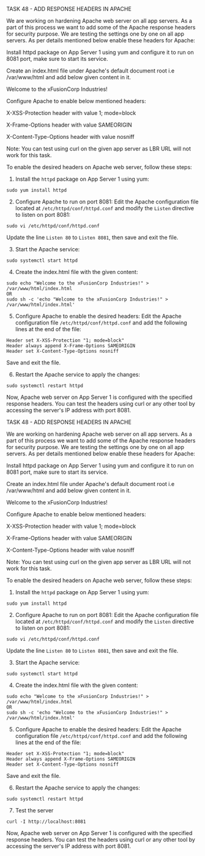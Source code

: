 TASK 48 - ADD RESPONSE HEADERS IN APACHE

We are working on hardening Apache web server on all app servers. As a part of this process we want to add some of the Apache response headers for security purpose. We are testing the settings one by one on all app servers. As per details mentioned below enable these headers for Apache:



Install httpd package on App Server 1 using yum and configure it to run on 8081 port, make sure to start its service.

Create an index.html file under Apache's default document root i.e /var/www/html and add below given content in it.

Welcome to the xFusionCorp Industries!

Configure Apache to enable below mentioned headers:

X-XSS-Protection header with value 1; mode=block

X-Frame-Options header with value SAMEORIGIN

X-Content-Type-Options header with value nosniff

Note: You can test using curl on the given app server as LBR URL will not work for this task.





To enable the desired headers on Apache web server, follow these steps:

1. Install the `httpd` package on App Server 1 using yum:
```
sudo yum install httpd
```

2. Configure Apache to run on port 8081:
Edit the Apache configuration file located at `/etc/httpd/conf/httpd.conf` and modify the `Listen` directive to listen on port 8081:
```
sudo vi /etc/httpd/conf/httpd.conf
```
Update the line `Listen 80` to `Listen 8081`, then save and exit the file.

3. Start the Apache service:
```
sudo systemctl start httpd
```

4. Create the index.html file with the given content:
```
sudo echo "Welcome to the xFusionCorp Industries!" > /var/www/html/index.html
OR
sudo sh -c 'echo "Welcome to the xFusionCorp Industries!" > /var/www/html/index.html'
```

5. Configure Apache to enable the desired headers:
Edit the Apache configuration file `/etc/httpd/conf/httpd.conf` and add the following lines at the end of the file:
```
Header set X-XSS-Protection "1; mode=block"
Header always append X-Frame-Options SAMEORIGIN
Header set X-Content-Type-Options nosniff
```
Save and exit the file.

6. Restart the Apache service to apply the changes:
```
sudo systemctl restart httpd
```

Now, Apache web server on App Server 1 is configured with the specified response headers. You can test the headers using curl or any other tool by accessing the server's IP address with port 8081.

TASK 48 - ADD RESPONSE HEADERS IN APACHE

We are working on hardening Apache web server on all app servers. As a part of this process we want to add some of the Apache response headers for security purpose. We are testing the settings one by one on all app servers. As per details mentioned below enable these headers for Apache:



Install httpd package on App Server 1 using yum and configure it to run on 8081 port, make sure to start its service.

Create an index.html file under Apache's default document root i.e /var/www/html and add below given content in it.

Welcome to the xFusionCorp Industries!

Configure Apache to enable below mentioned headers:

X-XSS-Protection header with value 1; mode=block

X-Frame-Options header with value SAMEORIGIN

X-Content-Type-Options header with value nosniff

Note: You can test using curl on the given app server as LBR URL will not work for this task.





To enable the desired headers on Apache web server, follow these steps:

1. Install the `httpd` package on App Server 1 using yum:
```
sudo yum install httpd
```

2. Configure Apache to run on port 8081:
Edit the Apache configuration file located at `/etc/httpd/conf/httpd.conf` and modify the `Listen` directive to listen on port 8081:
```
sudo vi /etc/httpd/conf/httpd.conf
```
Update the line `Listen 80` to `Listen 8081`, then save and exit the file.

3. Start the Apache service:
```
sudo systemctl start httpd
```

4. Create the index.html file with the given content:
```
sudo echo "Welcome to the xFusionCorp Industries!" > /var/www/html/index.html
OR
sudo sh -c 'echo "Welcome to the xFusionCorp Industries!" > /var/www/html/index.html'
```

5. Configure Apache to enable the desired headers:
Edit the Apache configuration file `/etc/httpd/conf/httpd.conf` and add the following lines at the end of the file:
```
Header set X-XSS-Protection "1; mode=block"
Header always append X-Frame-Options SAMEORIGIN
Header set X-Content-Type-Options nosniff
```
Save and exit the file.

6. Restart the Apache service to apply the changes:
```
sudo systemctl restart httpd
```
7. Test the server 

```
curl -I http://localhost:8081
```

Now, Apache web server on App Server 1 is configured with the specified response headers. You can test the headers using curl or any other tool by accessing the server's IP address with port 8081.

